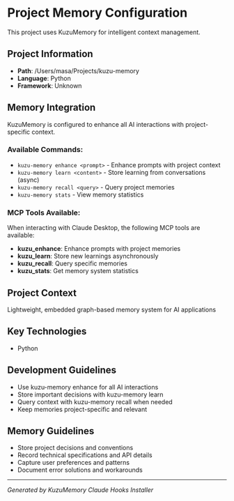 # Project Memory Configuration

This project uses KuzuMemory for intelligent context management.

## Project Information
- **Path**: /Users/masa/Projects/kuzu-memory
- **Language**: Python
- **Framework**: Unknown

## Memory Integration

KuzuMemory is configured to enhance all AI interactions with project-specific context.

### Available Commands:
- `kuzu-memory enhance <prompt>` - Enhance prompts with project context
- `kuzu-memory learn <content>` - Store learning from conversations (async)
- `kuzu-memory recall <query>` - Query project memories
- `kuzu-memory stats` - View memory statistics

### MCP Tools Available:
When interacting with Claude Desktop, the following MCP tools are available:
- **kuzu_enhance**: Enhance prompts with project memories
- **kuzu_learn**: Store new learnings asynchronously
- **kuzu_recall**: Query specific memories
- **kuzu_stats**: Get memory system statistics

## Project Context

Lightweight, embedded graph-based memory system for AI applications

## Key Technologies
- Python

## Development Guidelines
- Use kuzu-memory enhance for all AI interactions
- Store important decisions with kuzu-memory learn
- Query context with kuzu-memory recall when needed
- Keep memories project-specific and relevant

## Memory Guidelines

- Store project decisions and conventions
- Record technical specifications and API details
- Capture user preferences and patterns
- Document error solutions and workarounds

---

*Generated by KuzuMemory Claude Hooks Installer*

